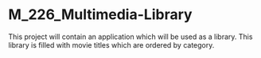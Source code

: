 # M_226_Multimedia-Library
This project will contain an application which will be used as a library. This library is filled with movie titles which are ordered by category.
